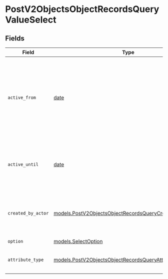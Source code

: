 # PostV2ObjectsObjectRecordsQueryValueSelect


## Fields

| Field                                                                                                                        | Type                                                                                                                         | Required                                                                                                                     | Description                                                                                                                  | Example                                                                                                                      |
| ---------------------------------------------------------------------------------------------------------------------------- | ---------------------------------------------------------------------------------------------------------------------------- | ---------------------------------------------------------------------------------------------------------------------------- | ---------------------------------------------------------------------------------------------------------------------------- | ---------------------------------------------------------------------------------------------------------------------------- |
| `active_from`                                                                                                                | [date](https://docs.python.org/3/library/datetime.html#date-objects)                                                         | :heavy_check_mark:                                                                                                           | The point in time at which this value was made "active". `active_from` can be considered roughly analogous to `created_at`.  | 2023-01-01T15:00:00.000000000Z                                                                                               |
| `active_until`                                                                                                               | [date](https://docs.python.org/3/library/datetime.html#date-objects)                                                         | :heavy_check_mark:                                                                                                           | The point in time at which this value was deactivated. If `null`, the value is active.                                       | 2023-01-01T15:00:00.000000000Z                                                                                               |
| `created_by_actor`                                                                                                           | [models.PostV2ObjectsObjectRecordsQueryCreatedByActor15](../models/postv2objectsobjectrecordsquerycreatedbyactor15.md)       | :heavy_check_mark:                                                                                                           | The actor that created this value.                                                                                           | {<br/>"type": "workspace-member",<br/>"id": "50cf242c-7fa3-4cad-87d0-75b1af71c57b"<br/>}                                     |
| `option`                                                                                                                     | [models.SelectOption](../models/selectoption.md)                                                                             | :heavy_check_mark:                                                                                                           | N/A                                                                                                                          |                                                                                                                              |
| `attribute_type`                                                                                                             | [models.PostV2ObjectsObjectRecordsQueryAttributeTypeSelect](../models/postv2objectsobjectrecordsqueryattributetypeselect.md) | :heavy_check_mark:                                                                                                           | The attribute type of the value.                                                                                             | select                                                                                                                       |